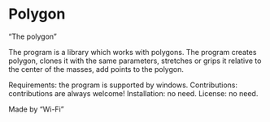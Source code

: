 # Polygon
 “The polygon”
 
The program is a library which works with polygons. The program creates polygon, clones it with the same parameters, stretches or grips it relative to the center of the masses, add points to the polygon.

Requirements: the program is supported by windows. 
Contributions: contributions are always welcome!
Installation: no need.
License: no need.

Made by “Wi-Fi”
